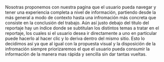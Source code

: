 Nosotras proponemos con nuestra pagina que el usuario pueda navegar y tener una experiencia completa a nivel de información, partiendo desde la más general a modo de contexto hasta una infromación más concreta que consiste en la conclusión del trabajo. Aún así justo debajo del titulo del reportaje hay un índice donde se subtitulan los distintos temas a tratar en el reportaje, los cuales si el usuario desea ir directamente a uno en particular puede hacerlo al hacer clic y lo deriva dentro del mismo sitio. Esto lo decidimos así ya que al igual con la propuesta visual y la disposición de la infromación siempre priorizaremos el que el usuario pueda consumir la información de la manera mas rápida y sencilla sin dar tantas vueltas. 
